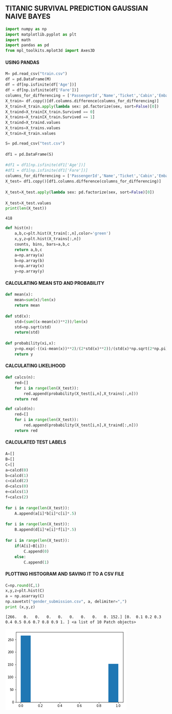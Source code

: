 
## TITANIC SURVIVAL PREDICTION GAUSSIAN NAIVE BAYES


```python
import numpy as np
import matplotlib.pyplot as plt
import math
import pandas as pd
from mpl_toolkits.mplot3d import Axes3D
```

#### USING PANDAS


```python
M= pd.read_csv("train.csv")
df = pd.DataFrame(M)
df = df[np.isfinite(df['Age'])]
df = df[np.isfinite(df['Fare'])]
columns_for_differencing = ['PassengerId','Name','Ticket','Cabin','Embarked','Parch','SibSp','Pclass']
X_train= df.copy()[df.columns.difference(columns_for_differencing)]
X_train=X_train.apply(lambda sex: pd.factorize(sex, sort=False)[0])
X_traind=X_train[X_train.Survived == 0]
X_trains=X_train[X_train.Survived == 1]
X_traind=X_traind.values
X_trains=X_trains.values
X_train=X_train.values
```


```python
S= pd.read_csv("test.csv")

df1 = pd.DataFrame(S)

#df1 = df1[np.isfinite(df1['Age'])]
#df1 = df1[np.isfinite(df1['Fare'])]
columns_for_differencing = ['PassengerId','Name','Ticket','Cabin','Embarked','Parch','SibSp','Pclass']
X_test= df1.copy()[df1.columns.difference(columns_for_differencing)]

X_test=X_test.apply(lambda sex: pd.factorize(sex, sort=False)[0])

X_test=X_test.values
print(len(X_test))
```

    418



```python
def hist(n):
    a,b,c=plt.hist(X_train[:,n],color='green') 
    x,y,z=plt.hist(X_trains[:,n])
    counts, bins, bars=a,b,c
    return a,b,c
    a=np.array(a)
    b=np.array(b)
    x=np.array(x)
    y=np.array(y)
```

#### CALCULATING MEAN STD AND PROBABILITY


```python
def mean(x):
    mean=sum(x)/len(x)
    return mean

def std(x):
    std=(sum((x-mean(x))**2))/len(x)
    std=np.sqrt(std)
    return(std)

def probability(xi,x):
    y=np.exp(-((xi-mean(x))**2)/(2*std(x)**2))/(std(x)*np.sqrt(2*np.pi))
    return y
```

#### CALCULATING LIKELIHOOD


```python
def calcs(n):
    red=[]
    for i in range(len(X_test)):
        red.append(probability(X_test[i,n],X_trains[:,n]))
    return red
```


```python
def calcd(n):
    red=[]
    for i in range(len(X_test)):
        red.append(probability(X_test[i,n],X_traind[:,n]))
    return red
```

#### CALCULATED TEST LABELS


```python
A=[]
B=[]
C=[]
a=calcd(0)
b=calcd(1)
c=calcd(2)
d=calcs(0)
e=calcs(1)
f=calcs(2)

for i in range(len(X_test)):
    A.append(a[i]*b[i]*c[i]*.5)

for i in range(len(X_test)):
    B.append(d[i]*e[i]*f[i]*.5)

for i in range(len(X_test)):
    if(A[i]>B[i]):
        C.append(0)
    else:
        C.append(1)
```

#### PLOTTING HISTOGRAM AND SAVING IT TO A CSV FILE


```python
C=np.round(C,1)
x,y,z=plt.hist(C)
a = np.asarray(C)
np.savetxt("gender_submission.csv", a, delimiter=",")
print (x,y,z)
```

    [266.   0.   0.   0.   0.   0.   0.   0.   0. 152.] [0.  0.1 0.2 0.3 0.4 0.5 0.6 0.7 0.8 0.9 1. ] <a list of 10 Patch objects>



![png](output_14_1.png)

